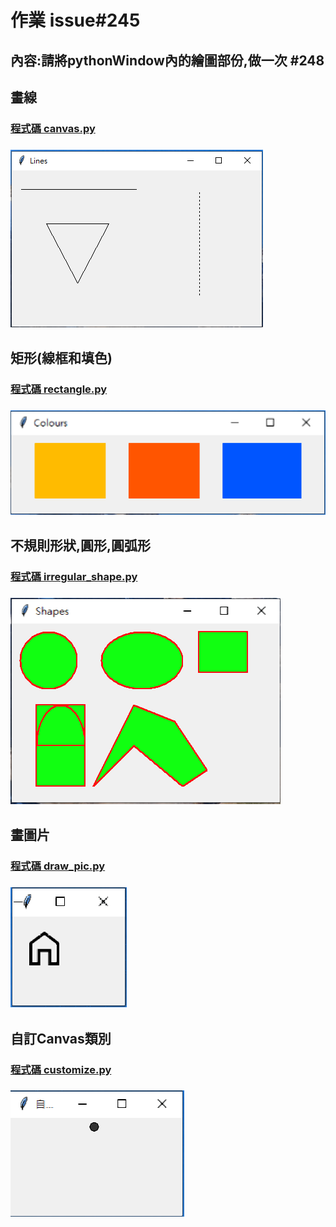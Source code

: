 # 作業 issue#245

## 內容:請將pythonWindow內的繪圖部份,做一次 #248

## 畫線 

### [程式碼 canvas.py]()

### ![畫線](./img/pic1.PNG)

## 矩形(線框和填色)

### [程式碼 rectangle.py]()

### ![矩形](./img/pic2.PNG)

## 不規則形狀,圓形,圓弧形

### [程式碼 irregular_shape.py]()

### ![不規則形狀,圓形,圓弧形](./img/pic3.PNG)

## 畫圖片

### [程式碼 draw_pic.py]()

### ![畫圖片](./img/pic4.PNG)

## 自訂Canvas類別

### [程式碼 customize.py]()

### ![自訂Canvas類別](./img/pic5.PNG)